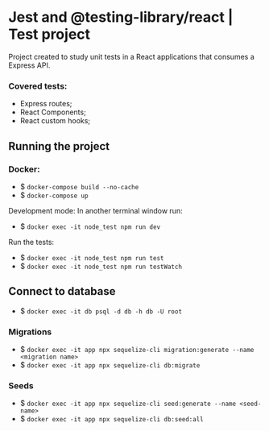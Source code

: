 # Jest and @testing-library/react | Test project

Project created to study unit tests in a React applications that consumes a Express API.

### Covered tests:
- Express routes;
- React Components;
- React custom hooks;

## Running the project

### Docker:
- $ `docker-compose build --no-cache`
- $ `docker-compose up`

Development mode:
In another terminal window run:
- $ `docker exec -it node_test npm run dev`

Run the tests:
- $ `docker exec -it node_test npm run test` 
- $ `docker exec -it node_test npm run testWatch`

## Connect to database
- $ `docker exec -it db psql -d db -h db -U root`

### Migrations
- $ `docker exec -it app npx sequelize-cli migration:generate --name <migration name>`
- $ `docker exec -it app npx sequelize-cli db:migrate`

### Seeds
- $ `docker exec -it app npx sequelize-cli seed:generate --name <seed-name>`
- $ `docker exec -it app npx sequelize-cli db:seed:all`
